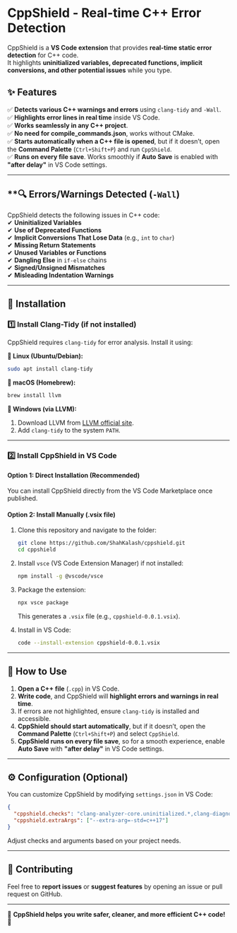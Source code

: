 # **CppShield - Real-time C++ Error Detection**

CppShield is a **VS Code extension** that provides **real-time static error detection** for C++ code.  
It highlights **uninitialized variables, deprecated functions, implicit conversions, and other potential issues** while you type.

## **✨ Features**

✅ **Detects various C++ warnings and errors** using `clang-tidy` and `-Wall`.  
✅ **Highlights error lines in real time** inside VS Code.  
✅ **Works seamlessly in any C++ project**.  
✅ **No need for compile_commands.json**, works without CMake.  
✅ **Starts automatically when a C++ file is opened**, but if it doesn’t, open the **Command Palette** (`Ctrl+Shift+P`) and run `CppShield`.  
✅ **Runs on every file save**. Works smoothly if **Auto Save** is enabled with **"after delay"** in VS Code settings.

---

## **🔍 Errors/Warnings Detected (`-Wall`)

CppShield detects the following issues in C++ code:  
✔ **Uninitialized Variables**  
✔ **Use of Deprecated Functions**  
✔ **Implicit Conversions That Lose Data** (e.g., `int` to `char`)  
✔ **Missing Return Statements**  
✔ **Unused Variables or Functions**  
✔ **Dangling Else** in `if-else` chains  
✔ **Signed/Unsigned Mismatches**  
✔ **Misleading Indentation Warnings**

---

## **🚀 Installation**

### **1️⃣ Install Clang-Tidy (if not installed)**

CppShield requires `clang-tidy` for error analysis. Install it using:

**🔹 Linux (Ubuntu/Debian):**

```sh
sudo apt install clang-tidy
```

**🔹 macOS (Homebrew):**

```sh
brew install llvm
```

**🔹 Windows (via LLVM):**

1. Download LLVM from [LLVM official site](https://releases.llvm.org/).
2. Add `clang-tidy` to the system `PATH`.

---

### **2️⃣ Install CppShield in VS Code**

#### **Option 1: Direct Installation (Recommended)**

You can install CppShield directly from the VS Code Marketplace once published.

#### **Option 2: Install Manually (.vsix file)**

1. Clone this repository and navigate to the folder:
   ```sh
   git clone https://github.com/ShahKalash/cppshield.git
   cd cppshield
   ```
2. Install `vsce` (VS Code Extension Manager) if not installed:
   ```sh
   npm install -g @vscode/vsce
   ```
3. Package the extension:

   ```sh
   npx vsce package
   ```

   This generates a `.vsix` file (e.g., `cppshield-0.0.1.vsix`).

4. Install in VS Code:
   ```sh
   code --install-extension cppshield-0.0.1.vsix
   ```

---

## **🎯 How to Use**

1. **Open a C++ file** (`.cpp`) in VS Code.
2. **Write code**, and CppShield will **highlight errors and warnings in real time**.
3. If errors are not highlighted, ensure `clang-tidy` is installed and accessible.
4. **CppShield should start automatically**, but if it doesn’t, open the **Command Palette** (`Ctrl+Shift+P`) and select `CppShield`.
5. **CppShield runs on every file save**, so for a smooth experience, enable **Auto Save** with **"after delay"** in VS Code settings.

---

## **⚙️ Configuration (Optional)**

You can customize CppShield by modifying `settings.json` in VS Code:

```json
{
  "cppshield.checks": "clang-analyzer-core.uninitialized.*,clang-diagnostic-*",
  "cppshield.extraArgs": ["--extra-arg=-std=c++17"]
}
```

Adjust checks and arguments based on your project needs.

---

## **📢 Contributing**

Feel free to **report issues** or **suggest features** by opening an issue or pull request on GitHub.

---

🚀 **CppShield helps you write safer, cleaner, and more efficient C++ code!** 🚀
